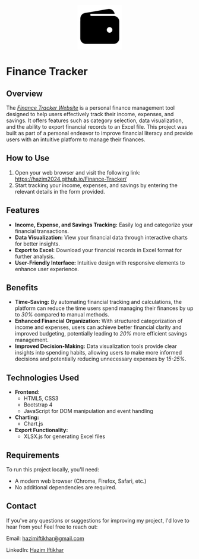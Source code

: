 <p align="center">
  <img src="https://github.com/Hazim2024/Finance-Tracker/blob/main/wallet.svg" alt="Wallet Image" width="120" height="auto">
</p>


<p align="center">
  <h1>Finance Tracker</h1>
</p>

## Overview
The *[Finance Tracker Website](https://hazim2024.github.io/Finance-Tracker/)* is a personal finance management tool designed to help users effectively track their income, expenses, and savings. It offers features such as category selection, data visualization, and the ability to export financial records to an Excel file. This project was built as part of a personal endeavor to improve financial literacy and provide users with an intuitive platform to manage their finances.

## How to Use
1. Open your web browser and visit the following link: https://hazim2024.github.io/Finance-Tracker/
2. Start tracking your income, expenses, and savings by entering the relevant details in the form provided.

## Features
* **Income, Expense, and Savings Tracking:** Easily log and categorize your financial transactions.
* **Data Visualization:** View your financial data through interactive charts for better insights.
* **Export to Excel:** Download your financial records in Excel format for further analysis.
* **User-Friendly Interface:** Intuitive design with responsive elements to enhance user experience.

## Benefits
* **Time-Saving:** By automating financial tracking and calculations, the platform can reduce the time users spend managing their finances by up to *30%* compared to manual methods.
* **Enhanced Financial Organization:** With structured categorization of income and expenses, users can achieve better financial clarity and improved budgeting, potentially leading to *20%* more efficient savings management.
* **Improved Decision-Making:** Data visualization tools provide clear insights into spending habits, allowing users to make more informed decisions and potentially reducing unnecessary expenses by *15-25%*.

## Technologies Used
* **Frontend:**
  * HTML5, CSS3
  * Bootstrap 4
  * JavaScript for DOM manipulation and event handling
* **Charting:**
  * Chart.js
* **Export Functionality:**
  * XLSX.js for generating Excel files
  
## Requirements
To run this project locally, you'll need:
* A modern web browser (Chrome, Firefox, Safari, etc.)
* No additional dependencies are required.


## Contact
If you've any questions or suggestions for improving my project, I'd love to hear from you! Feel free to reach out:

Email: hazimiftikhar@gmail.com

LinkedIn: [Hazim Iftikhar](https://www.linkedin.com/in/hazim-iftikhar/) 

